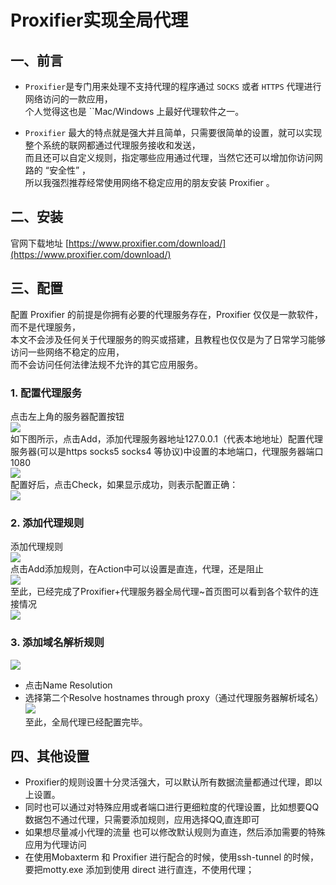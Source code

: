 # Proxifier实现全局代理

## 一、前言
* `Proxifier`是专门用来处理不支持代理的程序通过 `SOCKS` 或者 `HTTPS` 代理进行网络访问的一款应用，  
个人觉得这也是 ``Mac/Windows 上最好代理软件之一。  

* `Proxifier` 最大的特点就是强大并且简单，只需要很简单的设置，就可以实现整个系统的联网都通过代理服务接收和发送，  
而且还可以自定义规则，指定哪些应用通过代理，当然它还可以增加你访问网路的 “安全性” ，  
所以我强烈推荐经常使用网络不稳定应用的朋友安装 Proxifier 。

## 二、安装
官网下载地址 [https://www.proxifier.com/download/](https://www.proxifier.com/download/)


## 三、配置  
配置 Proxifier 的前提是你拥有必要的代理服务存在，Proxifier 仅仅是一款软件，而不是代理服务，  
本文不会涉及任何关于代理服务的购买或搭建，且教程也仅仅是为了日常学习能够访问一些网络不稳定的应用，  
而不会访问任何法律法规不允许的其它应用服务。
### 1. 配置代理服务
点击左上角的服务器配置按钮  
![](https://cdn.jsdelivr.net/gh/csvf/imagehost/imgs/20210415135006.png)  
如下图所示，点击Add，添加代理服务器地址127.0.0.1（代表本地地址）配置代理服务器(可以是https socks5 socks4 等协议)中设置的本地端口，代理服务器端口1080  
![](https://cdn.jsdelivr.net/gh/csvf/imagehost/imgs/20210415134333.png)    
配置好后，点击Check，如果显示成功，则表示配置正确：  
![](https://cdn.jsdelivr.net/gh/csvf/imagehost/imgs/20210415134540.png)  
### 2. 添加代理规则
添加代理规则  
![](https://cdn.jsdelivr.net/gh/csvf/imagehost/imgs/20210415134713.png)  
点击Add添加规则，在Action中可以设置是直连，代理，还是阻止  
![](https://cdn.jsdelivr.net/gh/csvf/imagehost/imgs/20210415134736.png)  
至此，已经完成了Proxifier+代理服务器全局代理~首页图可以看到各个软件的连接情况  
![](https://cdn.jsdelivr.net/gh/csvf/imagehost/imgs/20210415134830.png)  
### 3. 添加域名解析规则
![](https://cdn.jsdelivr.net/gh/csvf/imagehost/imgs/20210415135006.png)  
* 点击Name Resolution  
* 选择第二个Resolve hostnames through proxy（通过代理服务器解析域名）  
![](https://cdn.jsdelivr.net/gh/csvf/imagehost/imgs/20210415135244.png)  
至此，全局代理已经配置完毕。  
## 四、其他设置
* Proxifier的规则设置十分灵活强大，可以默认所有数据流量都通过代理，即以上设置。  
* 同时也可以通过对特殊应用或者端口进行更细粒度的代理设置，比如想要QQ数据包不通过代理，只需要添加规则，应用选择QQ,直连即可  
* 如果想尽量减小代理的流量 也可以修改默认规则为直连，然后添加需要的特殊应用为代理访问  
* 在使用Mobaxterm 和 Proxifier 进行配合的时候，使用ssh-tunnel 的时候，要把motty.exe 添加到使用 direct 进行直连，不使用代理；

